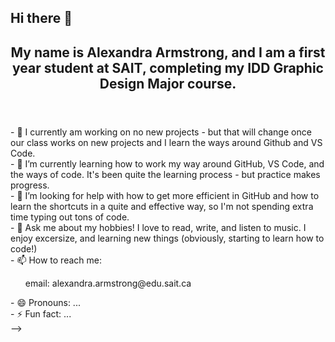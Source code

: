 ## Hi there 👋

<!--
**DMAlexandra08/DMAlexandra08** is a ✨ _special_ ✨ repository because its `README.md` (this file) appears on your GitHub profile.

Here are some ideas to get you started:--!>

<header>
    <h2>My name is Alexandra Armstrong, and I am a first year student at SAIT, completing my IDD Graphic Design Major course.
</header>

- 🔭 I currently am working on no new projects - but that will change once our class works on new projects and I learn the ways around Github and VS Code.<br>
- 🌱 I’m currently learning how to work my way around GitHub, VS Code, and the ways of code. It's been quite the learning process - but practice makes progress.<br>
- 🤔 I’m looking for help with how to get more efficient in GitHub and how to learn the shortcuts in a quite and effective way, so I'm not spending extra time typing out tons of code. <br>
- 💬 Ask me about my hobbies! I love to read, write, and listen to music. I enjoy excersize, and learning new things (obviously, starting to learn how to code!) <br>
- 📫 How to reach me:<br>
<ul>
    <p>email: alexandra.armstrong@edu.sait.ca</p>
</ul>
- 😄 Pronouns: ...<br>
- ⚡ Fun fact: ...<br>
-->
